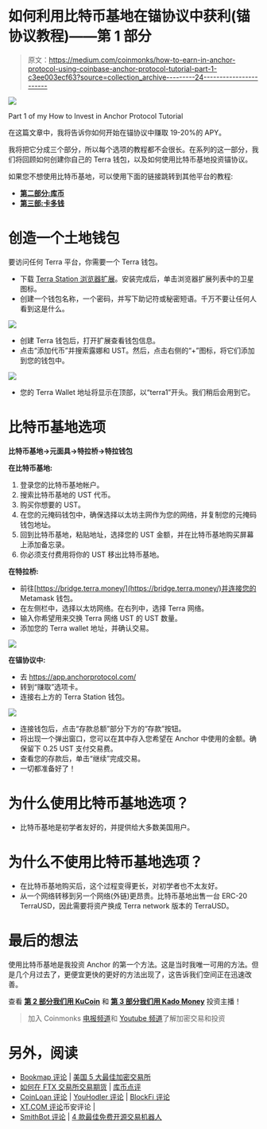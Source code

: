 # 如何利用比特币基地在锚协议中获利(锚协议教程)——第 1 部分

> 原文：<https://medium.com/coinmonks/how-to-earn-in-anchor-protocol-using-coinbase-anchor-protocol-tutorial-part-1-c3ee003ecf63?source=collection_archive---------24----------------------->

![](img/7711e2ecfe6672d2fe515de73d3b98b5.png)

Part 1 of my How to Invest in Anchor Protocol Tutorial

在这篇文章中，我将告诉你如何开始在锚协议中赚取 19-20%的 APY。

我将把它分成三个部分，所以每个选项的教程都不会很长。在系列的这一部分，我们将回顾如何创建你自己的 Terra 钱包，以及如何使用比特币基地投资锚协议。

如果您不想使用比特币基地，可以使用下面的链接跳转到其他平台的教程:

*   [**第二部分:库币**](/@dailydredd/how-to-earn-in-anchor-protocol-using-kucoin-anchor-protocol-tutorial-part-2-a52ca4c598d9)
*   [**第三部:卡多钱**](/@dailydredd/how-to-earn-in-anchor-protocol-using-kado-money-anchor-protocol-tutorial-part-3-6af2d7915964)

# 创造一个土地钱包

要访问任何 Terra 平台，你需要一个 Terra 钱包。

*   下载 [Terra Station 浏览器扩展](https://chrome.google.com/webstore/detail/terra-station-wallet/aiifbnbfobpmeekipheeijimdpnlpgpp)。安装完成后，单击浏览器扩展列表中的卫星图标。
*   创建一个钱包名称，一个密码，并写下助记符或秘密短语。千万不要让任何人看到这是什么。

![](img/212d584ed9f9edc7ef3f5bdd36ba276e.png)

*   创建 Terra 钱包后，打开扩展查看钱包信息。
*   点击“添加代币”并搜索露娜和 UST。然后，点击右侧的“+”图标，将它们添加到您的钱包中。

![](img/93e2bf9f35c745f1b40ad75c5b82a9c9.png)

*   您的 Terra Wallet 地址将显示在顶部，以“terra1”开头。我们稍后会用到它。

# 比特币基地选项

**比特币基地→元面具→特拉桥→特拉钱包**

**在比特币基地:**

1.  登录您的比特币基地帐户。
2.  搜索比特币基地的 UST 代币。
3.  购买你想要的 UST。
4.  在您的元掩码钱包中，确保选择以太坊主网作为您的网络，并复制您的元掩码钱包地址。
5.  回到比特币基地，粘贴地址，选择您的 UST 金额，并在比特币基地购买屏幕上添加备忘录。
6.  你必须支付费用将你的 UST 移出比特币基地。

**在特拉桥:**

*   前往[https://bridge.terra.money/](https://bridge.terra.money/)并连接您的 Metamask 钱包。
*   在左侧栏中，选择以太坊网络。在右列中，选择 Terra 网络。
*   输入你希望用来交换 Terra 网络 UST 的 UST 数量。
*   添加您的 Terra wallet 地址，并确认交易。

![](img/bb7b02890fd64a8c0718a6c077367507.png)

**在锚协议中:**

*   去 https://app.anchorprotocol.com/
*   转到“赚取”选项卡。
*   连接右上方的 Terra Station 钱包。

![](img/06fadb319e0d59124e006e6f8ce60f47.png)

*   连接钱包后，点击“存款总额”部分下方的“存款”按钮。
*   将出现一个弹出窗口，您可以在其中存入您希望在 Anchor 中使用的金额。确保留下 0.25 UST 支付交易费。
*   查看您的存款后，单击“继续”完成交易。
*   一切都准备好了！

# 为什么使用比特币基地选项？

*   比特币基地是初学者友好的，并提供给大多数美国用户。

# 为什么不使用比特币基地选项？

*   在比特币基地购买后，这个过程变得更长，对初学者也不太友好。
*   从一个网络转移到另一个网络(外链)更昂贵。比特币基地出售一台 ERC-20 TerraUSD，因此需要将资产换成 Terra network 版本的 TerraUSD。

# 最后的想法

使用比特币基地是我投资 Anchor 的第一个方法。这是当时我唯一可用的方法。但是几个月过去了，更便宜更快的更好的方法出现了，这告诉我们空间正在迅速改善。

查看 [**第 2 部分我们用 KuCoin**](/@dailydredd/how-to-earn-in-anchor-protocol-using-kucoin-anchor-protocol-tutorial-part-2-a52ca4c598d9) 和 [**第 3 部分我们用 Kado Money**](/@dailydredd/how-to-earn-in-anchor-protocol-using-kado-money-anchor-protocol-tutorial-part-3-6af2d7915964) 投资主播！

> 加入 Coinmonks [电报频道](https://t.me/coincodecap)和 [Youtube 频道](https://www.youtube.com/c/coinmonks/videos)了解加密交易和投资

# 另外，阅读

*   [Bookmap 评论](https://coincodecap.com/bookmap-review-2021-best-trading-software) | [美国 5 大最佳加密交易所](https://coincodecap.com/crypto-exchange-usa)
*   [如何在 FTX 交易所交易期货](https://coincodecap.com/ftx-futures-trading) | [库币点评](https://coincodecap.com/kucoin-review)
*   [CoinLoan 评论](https://coincodecap.com/coinloan-review) | [YouHodler 评论](/coinmonks/youhodler-4-easy-ways-to-make-money-98969b9689f2) | [BlockFi 评论](https://coincodecap.com/blockfi-review)
*   [XT.COM 评论](https://coincodecap.com/profittradingapp-for-binance)币安评论 |
*   [SmithBot 评论](https://coincodecap.com/smithbot-review) | [4 款最佳免费开源交易机器人](https://coincodecap.com/free-open-source-trading-bots)